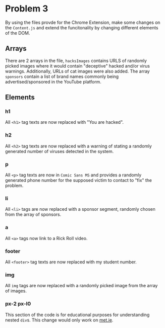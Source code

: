 # Problem 3

By using the files provde for the Chrome Extension, make some changes on the `Content.js` and extend the funcitonality by changing different elements of the DOM.

## Arrays

There are 2 arrays in the file, `hacksImages` contains URLS of randomly picked images where it would contain "deceptive" hacked and/or virus warnings. Additionally, URLs of cat images were also added. The array `sponsors` contain a list of brand names commonly being advertised/sponsored in the YouTube platform.

## Elements

### h1

All `<h1>` tag texts are now replaced with "You are hacked".

### h2

All `<h2>` tag texts are now replaced with a warning of stating a randomly generated number of viruses detected in the system.

### p

All `<p>` tag texts are now in `Comic Sans MS` and provides a randomly generated phone number for the supposed victim to contact to "fix" the problem.

### li

All `<li>` tags are now replaced with a sponsor segment, randomly chosen from the array of sponsors.

### a

All `<a>` tags now link to a Rick Roll video.

### footer

All `<footer>` tag texts are now replaced with my student number.

### img

All `img` tags are now replaced with a randomly picked image from the array of images.

### px-2 px-l0

This section of the code is for educational purposes for understanding nested `div`s. This change would only work on [met.ie](https://www.met.ie).
